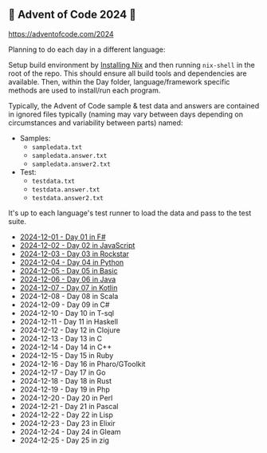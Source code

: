 ## 🎄 Advent of Code 2024 🎄

https://adventofcode.com/2024

Planning to do each day in a different language:

Setup build environment by [Installing Nix](https://nixos.org/download/) and then running `nix-shell` in the root of the repo.  This should ensure all build tools and dependencies are available.  Then, within the Day folder, language/framework specific methods are used to install/run each program.

Typically, the Advent of Code sample & test data and answers are contained in ignored files typically (naming may vary between days depending on circumstances and variability between parts) named:

* Samples:
  * `sampledata.txt`
  * `sampledata.answer.txt`
  * `sampledata.answer2.txt`
* Test:
  * `testdata.txt`
  * `testdata.answer.txt`
  * `testdata.answer2.txt`

It's up to each language's test runner to load the data and pass to the test suite.

* [2024-12-01 - Day 01 in F#](./Day01/)
* [2024-12-02 - Day 02 in JavaScript](./Day02/)
* [2024-12-03 - Day 03 in Rockstar](./Day03/)
* [2024-12-04 - Day 04 in Python](./Day04/)
* [2024-12-05 - Day 05 in Basic](./Day05/)
* [2024-12-06 - Day 06 in Java](./Day06/)
* [2024-12-07 - Day 07 in Kotlin](./Day07/)
* 2024-12-08 - Day 08 in Scala
* 2024-12-09 - Day 09 in C#
* 2024-12-10 - Day 10 in T-sql
* 2024-12-11 - Day 11 in Haskell
* 2024-12-12 - Day 12 in Clojure
* 2024-12-13 - Day 13 in C
* 2024-12-14 - Day 14 in C++
* 2024-12-15 - Day 15 in Ruby
* 2024-12-16 - Day 16 in Pharo/GToolkit
* 2024-12-17 - Day 17 in Go
* 2024-12-18 - Day 18 in Rust
* 2024-12-19 - Day 19 in Php
* 2024-12-20 - Day 20 in Perl
* 2024-12-21 - Day 21 in Pascal
* 2024-12-22 - Day 22 in Lisp
* 2024-12-23 - Day 23 in Elixir
* 2024-12-24 - Day 24 in Gleam
* 2024-12-25 - Day 25 in zig

